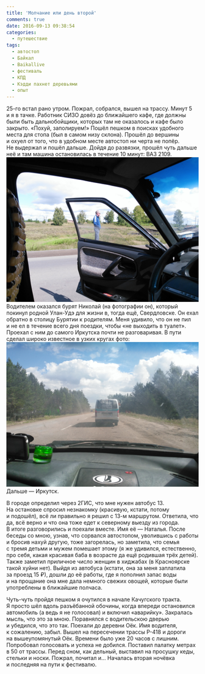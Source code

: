 ```yaml
---
title: 'Молчание или день второй'
comments: true
date: 2016-09-13 09:38:54
categories:
  - путешествие
tags:
  - автостоп
  - Байкал
  - Baikallive
  - фестиваль
  - КПД
  - Кэдди пахнет деревьями
  - опыт
---
```


<nobr>25-го</nobr> встал рано утром. Пожрал, собрался, вышел на&nbsp;трассу. Минут 5 и&nbsp;я&nbsp;в&nbsp;тачке. Работник СИЗО довёз до&nbsp;ближайшего кафе, где должны были быть дальнобойщики, которых там не&nbsp;оказалось и&nbsp;кафе было закрыто. &laquo;Похуй, заполируем!&raquo; Пошёл пешком в&nbsp;поисках удобного места для стопа (был в&nbsp;самом низу склона). Прошёл до&nbsp;вершины и&nbsp;охуел от&nbsp;того, что в&nbsp;удобном месте автостоп ни&nbsp;черта не&nbsp;попёр. Не&nbsp;выдержал и&nbsp;пошёл дальше. Дойдя до&nbsp;развязки, прошёл чуть дальше неё и&nbsp;там машина остановилась в&nbsp;течение 10&nbsp;минут: ВАЗ 2109.
![](../../assets/images/2016-09-13-molchaniie-ili-dien'-vtoroi/IMG_20160825_121224.jpg)
Водителем оказался бурят Николай (на&nbsp;фотографии он), который покинул родной <nobr>Улан-Удэ</nobr> для жизни в, тогда ещё, Свердловске. Он&nbsp;ехал обратно в&nbsp;столицу Бурятии к&nbsp;родителям. Меня удивило, что он&nbsp;не&nbsp;пил и&nbsp;не&nbsp;ел&nbsp;в&nbsp;течение всего дня поездки, чтобы &laquo;не&nbsp;выходить в&nbsp;туалет&raquo;. Проехал с&nbsp;ним до&nbsp;самого Иркутска почти не&nbsp;разговаривая. В&nbsp;пути сделал широко известное в&nbsp;узких кругах фото:
![](../../assets/images/2016-09-13-molchaniie-ili-dien'-vtoroi/IMG_20160825_130822.jpg)
Дальше&nbsp;&mdash; Иркутск.

В&nbsp;городе определил через 2ГИС, что мне нужен автобус 13. На&nbsp;остановке спросил незнакомку (красивую, кстати, потому и&nbsp;подошёл), всё&nbsp;ли правильно я&nbsp;решил с&nbsp;<nobr>13-м</nobr> маршрутом. Ответила, что да, всё верно и&nbsp;что она тоже едет к&nbsp;северному выезду из&nbsp;города. В&nbsp;итоге разговорились и&nbsp;поехали вместе. Имя её&nbsp;&mdash; Наталья. После беседы со&nbsp;мною, узнав, что сорвался автостопом, уволившись с&nbsp;работы и&nbsp;бросив нахуй другую, тоже загорелась, но&nbsp;заметила, что семья с&nbsp;тремя детьми и&nbsp;мужем помешает этому (я&nbsp;же удивился, естественно, про себя, какая красивая баба в&nbsp;возрасте да&nbsp;ещё родившая трёх детей). Также заметил приличное число женщин в&nbsp;хиджабах (в&nbsp;Красноярске такой хуйни нет). Выйдя из&nbsp;автобуса (кстати, она за&nbsp;меня заплатила за&nbsp;проезд 15 &#8381;), дошли до&nbsp;её работы, где я&nbsp;пополнил запас воды и&nbsp;на&nbsp;прощание она мне дала немного свежих овощей, которые были употреблены в&nbsp;ближайшие полчаса.

<nobr>Чуть-чуть</nobr> пройдя пешком я&nbsp;очутился в&nbsp;начале Качугского тракта. Я&nbsp;просто шёл вдоль разъёбанной обочины, когда впереди остановился автомобиль (а&nbsp;ведь я&nbsp;не&nbsp;голосовал) и&nbsp;включил &laquo;аварийку&raquo;. Закралась мысль, что это за&nbsp;мною. Поравнялся с&nbsp;водительскою дверью и&nbsp;убедился, что это так. Поехали до&nbsp;деревни Оёк. Имя водителя, к&nbsp;сожалению, забыл. Вышел на&nbsp;пересечении трассы <nobr>Р-418</nobr> и&nbsp;дороги на&nbsp;вышеупомянутый Оёк. Времени было уже 20 часов с&nbsp;лишним. Попробовал голосовать и&nbsp;успеха не&nbsp;добился. Поставил палатку метрах в&nbsp;50 от&nbsp;трассы. Перед сном, как дельный, выставил на&nbsp;просушку кеды, стельки и&nbsp;носки. Пожрал, почитал и&hellip; Началась вторая ночёвка и&nbsp;последняя на&nbsp;пути к&nbsp;фестивалю.
